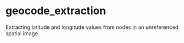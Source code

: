 # geocode_extraction
Extracting latitude and longitude values from nodes in an unreferenced spatial image.
